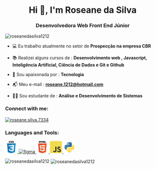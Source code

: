 <h1 align="center">Hi 👋, I'm Roseane da Silva</h1>
<h3 align="center">Desenvolvedora Web Front End Júnior</h3>

<p align="left"> <img src="https://komarev.com/ghpvc/?username=roseanedasilva1212&label=Profile%20views&color=0e75b6&style=flat" alt="roseanedasilva1212" /> </p>

- 💻 Eu trabalho atualmente no setor de **Prospecção na empresa CBR**

- 📚 Realizei alguns cursos de : **Desenvolvimento web , Javascript, Inteligência Artificial, Ciência de Dados e Git e Github**

- 💬 Sou apaixonada por : **Tecnologia**

- 📬 Meu e-mail : **roseane.1212@hotmail.com**

- 👨‍💻 Sou estudante de : **Análise e Desenvolvimento de Sistemas**

<h3 align="left">Connect with me:</h3> <p>

<a href="https://fb.com/roseane.silva.7334" target="blank"><img align="center" src="https://raw.githubusercontent.com/rahuldkjain/github-profile-readme-generator/master/src/images/icons/Social/facebook.svg" alt="roseane.silva.7334" height="30" width="40" /></a>
<a href="https://img.shields.io/badge/JavaScript-F7DF1E?style=for-the-badge&logo=javascript&logoColor=black" src="https://img.shields.io/badge/dev.to-0A0A0A?style=for-the-badge&logo=devdotto&logoColor=white"></a>
</p>

<h3 align="left">Languages and Tools:</h3>
<p align="left"> <a href="https://www.w3schools.com/css/" target="_blank" rel="noreferrer"> <img src="https://raw.githubusercontent.com/devicons/devicon/master/icons/css3/css3-original-wordmark.svg" alt="css3" width="40" height="40"/> </a> <a href="https://www.figma.com/" target="_blank" rel="noreferrer"> <img src="https://www.vectorlogo.zone/logos/figma/figma-icon.svg" alt="figma" width="40" height="40"/> </a> <a href="https://www.w3.org/html/" target="_blank" rel="noreferrer"> <img src="https://raw.githubusercontent.com/devicons/devicon/master/icons/html5/html5-original-wordmark.svg" alt="html5" width="40" height="40"/> </a> <a href="https://developer.mozilla.org/en-US/docs/Web/JavaScript" target="_blank" rel="noreferrer"> <img src="https://raw.githubusercontent.com/devicons/devicon/master/icons/javascript/javascript-original.svg" alt="javascript" width="40" height="40"/> </a> <a href="https://www.python.org" target="_blank" rel="noreferrer"> <img src="https://raw.githubusercontent.com/devicons/devicon/master/icons/python/python-original.svg" alt="python" width="40" height="40"/> </a> </p>

<p><img align="left" src="https://github-readme-stats.vercel.app/api/top-langs?username=roseanedasilva1212&show_icons=true&locale=en&layout=compact" alt="roseanedasilva1212" /></p>

<p>&nbsp;<img align="center" src="https://github-readme-stats.vercel.app/api?username=roseanedasilva1212&show_icons=true&locale=en" alt="roseanedasilva1212" /></p>

